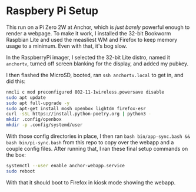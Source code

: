 # Raspbery Pi Setup
This run on a Pi Zero 2W at Anchor, which is _just barely_ powerful enough to render a webpage.
To make it work, I installed the 32-bit Bookworm Raspbian Lite and used the measliest WM and Firefox to keep memory usage to a minimum.
Even with that, it's bog slow.

In the RaspberryPi imager, I selected the 32-bit Lite distro, named it `anchortv`, turned off screen blanking for the display, and added my pubkey.

I then flashed the MicroSD, booted, ran `ssh anchortv.local` to get in, and did this:

```sh
nmcli c mod preconfigured 802-11-1wireless.powersave disable
sudo apt update
sudo apt full-upgrade -y
sudo apt-get install mosh openbox lightdm firefox-esr
curl -sSL https://install.python-poetry.org | python3 -
mkdir .config/openbox
mkdir -p .config/systemd/user
```

With those config directories in place, I then ran `bash bin/app-sync.bash && bash bin/pi-sync.bash` from this repo to copy over the webapp and a couple config files.
After running that, I ran these final setup commands on the box:

```sh
systemctl --user enable anchor-webapp.service
sudo reboot
```

With that it should boot to Firefox in kiosk mode showing the webapp.
